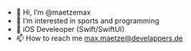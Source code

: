 - 👋 Hi, I’m @maetzemax
- 👀 I’m interested in sports and programming
- 🍎 iOS Develeoper (Swift/SwiftUI)
- 📫 How to reach me max.maetze@develappers.de

<!---
maetzemax/maetzemax is a ✨ special ✨ repository because its `README.md` (this file) appears on your GitHub profile.
You can click the Preview link to take a look at your changes.
--->
